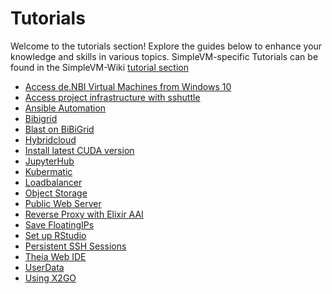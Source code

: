 # Tutorials

Welcome to the tutorials section! Explore the guides below to enhance your knowledge and skills in various topics.
SimpleVM-specific Tutorials can be found in the SimpleVM-Wiki [tutorial section]({{extra.simplevm_wiki_link}}/Tutorials)


- [Access de.NBI Virtual Machines from Windows 10](Win10_SSH/index.md)
- [Access project infrastructure with sshuttle](Sshuttle/index.md)
- [Ansible Automation](Ansible/index.md)
- [Bibigrid](BiBiGrid/index.md)
- [Blast on BiBiGrid](BlastOnBiBiGrid/index.md)
- [Hybridcloud](Hybridcloud/index.md)
- [Install latest CUDA version](CUDA/index.md)
- [JupyterHub](JupyterHub/index.md)
- [Kubermatic](Kubermatic/index.md)
- [Loadbalancer](Loadbalancer/index.md)
- [Object Storage](ObjectStorage/index.md)
- [Public Web Server](PublicWebServer/index.md)
- [Reverse Proxy with Elixir AAI](Elixir_AAI/Elixir_AAI.md)
- [Save FloatingIPs](SaveFloatingIPs/index.md)
- [Set up RStudio](RStudio_Server/index.md)
- [Persistent SSH Sessions](Persistent_SSH_Sessions/index.md)
- [Theia Web IDE](TheiaIde/index.md)
- [UserData](UserData/index.md)
- [Using X2GO](X2GO/x2go.md)